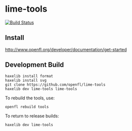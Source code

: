 lime-tools
============
[![Build Status](https://travis-ci.org/openfl/lime-tools.png)](https://travis-ci.org/openfl/lime-tools)

Install
-------

http://www.openfl.org/developer/documentation/get-started


Development Build
-----------------

    haxelib install format
    haxelib install svg
    git clone https://github.com/openfl/lime-tools
    haxelib dev lime-tools lime-tools

To rebuild the tools, use:

    openfl rebuild tools

To return to release builds:

    haxelib dev lime-tools

